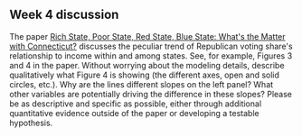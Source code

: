 ## Week 4 discussion

The paper [Rich State, Poor State, Red State, Blue State: What's the Matter with Connecticut?](http://www.stat.columbia.edu/~gelman/research/published/rb_qjps.pdf) discusses the peculiar trend of Republican voting share's relationship to income within and among states.  See, for example, Figures 3 and 4 in the paper.  Without worrying about the modeling details, describe qualitatively what Figure 4 is showing (the different axes, open and solid circles, etc.).  Why are the lines different slopes on the left panel?  What other variables are potentially driving the difference in these slopes?  Please be as descriptive and specific as possible, either through additional quantitative evidence outside of the paper or developing a testable hypothesis.